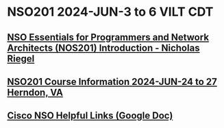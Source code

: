 # NSO201 2024-JUN-3 to 6 VILT CDT
## [NSO Essentials for Programmers and Network Architects (NOS201) Introduction - Nicholas Riegel](https://docs.google.com/presentation/d/1PBBu-1x00fgEq_4kzUmipPx-v7Efm9cia0gQdb6JuGI/edit?usp=sharing)

## [NSO201 Course Information 2024-JUN-24 to 27 Herndon, VA](https://docs.google.com/spreadsheets/d/101Qee5rXNB3XhrPnbE1dQmbijTkGIq64p9PIAaYbQOA/edit?usp=sharing)

## [Cisco NSO Helpful Links (Google Doc)](https://docs.google.com/document/d/1dTGRx88uR-L1Ivlynb-9a4cDjnyS_0-wYkltnnT7f0I/edit?usp=sharing)

<!-- ## [Mid Course Feedback NSO201 2024-JUN-24 to 27 Herndon, VA (Google Form)](https://forms.gle/2FQT78Eix6o2K6og7)

<!-- Comment -->
